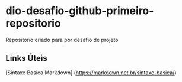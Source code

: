 # dio-desafio-github-primeiro-repositorio
Repositorio criado para por desafio de projeto
## Links Úteis
[Sintaxe Basica Markdown] (https://markdown.net.br/sintaxe-basica/)

